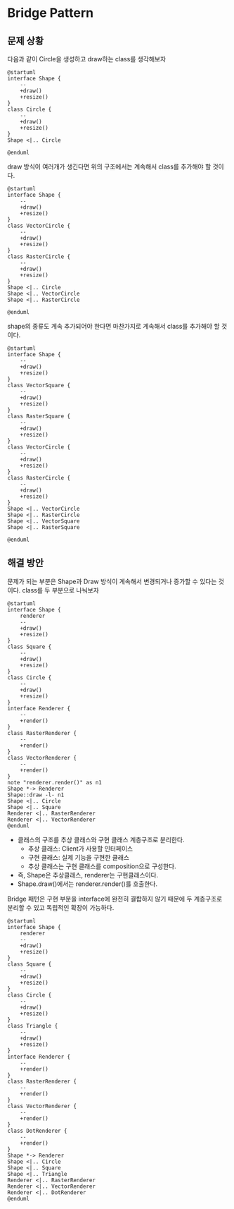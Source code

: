 # Bridge Pattern
## 문제 상황
다음과 같이 Circle을 생성하고 draw하는 class를 생각해보자
```plantuml
@startuml
interface Shape {
    --
    +draw()
    +resize()
}
class Circle {
    --
    +draw()
    +resize()
}
Shape <|.. Circle

@enduml
```
draw 방식이 여러개가 생긴다면 위의 구조에서는 계속해서 class를 추가해야 할 것이다.
```plantuml
@startuml
interface Shape {
    --
    +draw()
    +resize()
}
class VectorCircle {
    --
    +draw()
    +resize()
}
class RasterCircle {
    --
    +draw()
    +resize()
}
Shape <|.. Circle
Shape <|.. VectorCircle
Shape <|.. RasterCircle

@enduml
```
shape의 종류도 계속 추가되어야 한다면 마찬가지로 계속해서 class를 추가해야 할 것이다.
```plantuml
@startuml
interface Shape {
    --
    +draw()
    +resize()
}
class VectorSquare {
    --
    +draw()
    +resize()
}
class RasterSquare {
    --
    +draw()
    +resize()
}
class VectorCircle {
    --
    +draw()
    +resize()
}
class RasterCircle {
    --
    +draw()
    +resize()
}
Shape <|.. VectorCircle
Shape <|.. RasterCircle
Shape <|.. VectorSquare
Shape <|.. RasterSquare

@enduml
```
## 해결 방안
문제가 되는 부분은 Shape과 Draw 방식이 계속해서 변경되거나 증가할 수 있다는 것이다. class를 두 부분으로 나눠보자
```plantuml
@startuml
interface Shape {
    renderer
    --
    +draw()
    +resize()
}
class Square {
    --
    +draw()
    +resize()
}
class Circle {
    --
    +draw()
    +resize()
}
interface Renderer {
    --
    +render()
}
class RasterRenderer {
    --
    +render()
}
class VectorRenderer {
    --
    +render()
}
note "renderer.render()" as n1
Shape *-> Renderer
Shape::draw -l- n1
Shape <|.. Circle
Shape <|.. Square
Renderer <|.. RasterRenderer
Renderer <|.. VectorRenderer
@enduml
```
- 클래스의 구조를 추상 클래스와 구현 클래스 계층구조로 분리한다.
  - 추상 클래스: Client가 사용할 인터페이스
  - 구현 클래스: 실제 기능을 구현한 클래스
  - 추상 클래스는 구현 클래스를 composition으로 구성한다.
- 즉, Shape은 추상클래스, renderer는 구현클래스이다.
- Shape.draw()에서는 renderer.render()를 호출한다.
  
Bridge 패턴은 구현 부분을 interface에 완전히 결합하지 않기 때문에 두 계층구조로 분리할 수 있고 독립적인 확장이 가능하다.
```plantuml
@startuml
interface Shape {
    renderer
    --
    +draw()
    +resize()
}
class Square {
    --
    +draw()
    +resize()
}
class Circle {
    --
    +draw()
    +resize()
}
class Triangle {
    --
    +draw()
    +resize()
}
interface Renderer {
    --
    +render()
}
class RasterRenderer {
    --
    +render()
}
class VectorRenderer {
    --
    +render()
}
class DotRenderer {
    --
    +render()
}
Shape *-> Renderer
Shape <|.. Circle
Shape <|.. Square
Shape <|.. Triangle
Renderer <|.. RasterRenderer
Renderer <|.. VectorRenderer
Renderer <|.. DotRenderer
@enduml